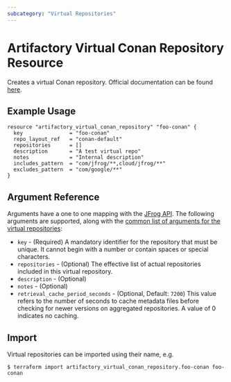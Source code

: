 ```yaml
---
subcategory: "Virtual Repositories"
---
```

# Artifactory Virtual Conan Repository Resource

Creates a virtual Conan repository.
Official documentation can be found [here](https://www.jfrog.com/confluence/display/JFROG/Conan+Repositories#ConanRepositories-VirtualRepositories).

## Example Usage

```hcl
resource "artifactory_virtual_conan_repository" "foo-conan" {
  key               = "foo-conan"
  repo_layout_ref   = "conan-default"
  repositories      = []
  description       = "A test virtual repo"
  notes             = "Internal description"
  includes_pattern  = "com/jfrog/**,cloud/jfrog/**"
  excludes_pattern  = "com/google/**"
}
```

## Argument Reference

Arguments have a one to one mapping with the [JFrog API](https://www.jfrog.com/confluence/display/RTF/Repository+Configuration+JSON). 
The following arguments are supported, along with the [common list of arguments for the virtual repositories](virtual.md):

* `key` - (Required) A mandatory identifier for the repository that must be unique. It cannot begin with a number or
  contain spaces or special characters.
* `repositories` - (Optional) The effective list of actual repositories included in this virtual repository.
* `description` - (Optional)
* `notes` - (Optional)
* `retrieval_cache_period_seconds` - (Optional, Default: `7200`) This value refers to the number of seconds to cache metadata files before checking for newer versions on aggregated repositories. A value of 0 indicates no caching.

## Import

Virtual repositories can be imported using their name, e.g.

```
$ terraform import artifactory_virtual_conan_repository.foo-conan foo-conan
```
